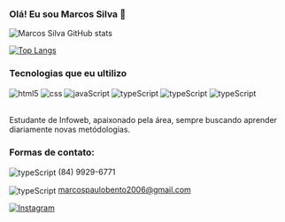 ### Olá! Eu sou Marcos Silva 👋

![Marcos Silva GitHub stats](https://github-readme-stats.vercel.app/api?username=mkzindev&show_icons=true&theme=dracula)

[![Top Langs](https://github-readme-stats.vercel.app/api/top-langs/?username=marcosilvadev22)](https://github.com/anuraghazra/github-readme-stats)

###  Tecnologias que eu ultilizo

<div style="display: inline_block">

<img align="center" alt="html5" src="https://img.shields.io/badge/HTML5-E34F26?style=for-the-badge&logo=html5&logoColor=white" />
<img align="center" alt="css" src="https://img.shields.io/badge/CSS3-1572B6?style=for-the-badge&logo=css3&logoColor=white" />
<img align="center" alt="javaScript" src="https://img.shields.io/badge/JavaScript-F7DF1E?style=for-the-badge&logo=javascript&logoColor=black" />
<img align="center" alt="typeScript" src="https://img.shields.io/badge/TypeScript-007ACC?style=for-the-badge&logo=typescript&logoColor=white" />
<img align="center" alt="typeScript" src="https://img.shields.io/badge/Svelte-4A4A55?style=for-the-badge&logo=svelte&logoColor=FF3E00" />
<img align="center" alt="typeScript" src="https://img.shields.io/badge/Node.js-43853D?style=for-the-badge&logo=node.js&logoColor=white" />


</div><br>

Estudante de Infoweb, apaixonado pela área, sempre buscando aprender diariamente novas metódologias.

### Formas de contato:

<img align="center" alt="typeScript" src="https://img.shields.io/badge/WhatsApp-25D366?style=for-the-badge&logo=whatsapp&logoColor=white" /> (84) 9929-6771 

<img align="center" alt="typeScript" src="https://img.shields.io/badge/Gmail-D14836?style=for-the-badge&logo=gmail&logoColor=white" /> marcospaulobento2006@gmail.com 

[![Instagram](    https://img.shields.io/badge/Instagram-E4405F?style=for-the-badge&logo=instagram&logoColor=white)](https://www.instagram.com/_markin.91/)
